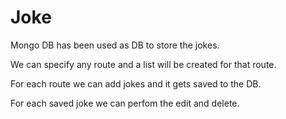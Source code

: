 # Joke

Mongo DB has been used as DB to store the jokes.

We can specify any route and a list will be created for that route.

For each route we can add jokes and it gets saved to the DB.

For each saved joke we can perfom the edit and delete.
